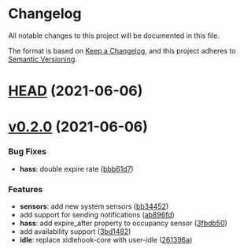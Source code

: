 # Changelog

All notable changes to this project will be documented in this file.

The format is based on [Keep a Changelog](https://keepachangelog.com/en/1.0.0/), and this project adheres to [Semantic Versioning](https://semver.org/spec/v2.0.0.html).

# [HEAD](https://github.com/maxjoehnk/desktop2mqtt/compare/v0.2.0...HEAD) (2021-06-06)

# [v0.2.0](https://github.com/maxjoehnk/desktop2mqtt/compare/v0.1.0...v0.2.0) (2021-06-06)

### Bug Fixes

- **hass**: double expire rate ([bbb61d7](https://github.com/maxjoehnk/desktop2mqtt/commit/bbb61d79f0a041a086a5c80bc7c90bdf3094adcf))

### Features

- **sensors**: add new system sensors ([bb34452](https://github.com/maxjoehnk/desktop2mqtt/commit/bb34452e29fc09a223046715d9c4d4858ef9b738))
- add support for sending notifications ([ab896fd](https://github.com/maxjoehnk/desktop2mqtt/commit/ab896fd44e3f942c3f8ecba3dcc3ff5ff7a6d3a8))
- **hass**: add expire_after property to occupancy sensor ([3fbdb50](https://github.com/maxjoehnk/desktop2mqtt/commit/3fbdb50f938d3d94e3f1e8babcd53a6015844176))
- add availability support ([3bd1482](https://github.com/maxjoehnk/desktop2mqtt/commit/3bd1482e6b599ef1c3e423ba5f1f8c6842925e03))
- **idle**: replace xidlehook-core with user-idle ([261396a](https://github.com/maxjoehnk/desktop2mqtt/commit/261396aaba898fc0145a09e88bf7c48944ffbfe4))

